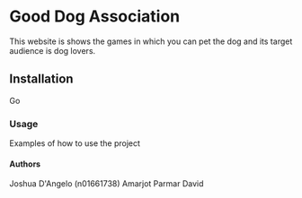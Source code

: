 # Good Dog Association

This website is shows the games in which you can pet the dog and its target audience is dog lovers.

## Installation

Go 

### Usage 

Examples of how to use the project

#### Authors 

Joshua D'Angelo (n01661738)
Amarjot Parmar
David 


